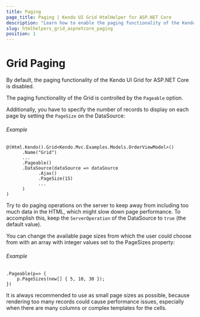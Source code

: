 ```yaml
---
title: Paging
page_title: Paging | Kendo UI Grid HtmlHelper for ASP.NET Core
description: "Learn how to enable the paging functionality of the Kendo UI Grid for ASP.NET Core."
slug: htmlhelpers_grid_aspnetcore_paging
position: 1
---
```


# Grid Paging

By default, the paging functionality of the Kendo UI Grid for ASP.NET Core is disabled.

The paging functionality of the Grid is controlled by the `Pageable` option. 

Additionally, you have to specify the number of records to display on each page by setting the `PageSize` on the DataSource:

###### Example

	@(Html.Kendo().Grid<Kendo.Mvc.Examples.Models.OrderViewModel>()
		  .Name("Grid")  
          ...		  
		  .Pageable()
		  .DataSource(dataSource => dataSource
			    .Ajax()
				.PageSize(15)
				...
		  )
	)

Try to do paging operations on the server to keep away from including too much data in the HTML, which might slow down page performance. To accomplish this, keep the `ServerOperation` of the DataSource to `true` (the default value).

You can change the available page sizes from which the user could choose from with an array with integer values set to the PageSizes property:

###### Example

    .Pageable(p=> {
        p.PageSizes(new[] { 5, 10, 30 });
    })
	  

It is always recommended to use as small page sizes as possible, because rendering too many records could cause performance issues, especially when there are many columns or complex templates for the cells.	  
	  